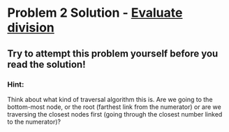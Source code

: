 # Problem 2 Solution - [Evaluate division](https://leetcode.com/problems/evaluate-division/)
## Try to attempt this problem yourself before you read the solution!

### Hint:

Think about what kind of traversal algorithm this is. Are we going to the bottom-most node, or the root (farthest link from the numerator) or are we traversing the closest nodes first (going through the closest number linked to the numerator)?